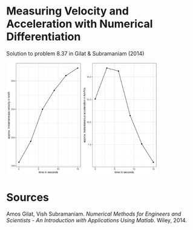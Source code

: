 # Measuring Velocity and Acceleration with Numerical Differentiation

Solution to problem 8.37 in Gilat \& Subramaniam (2014)

<img src="Radar/RadarSpeed.jpg" width="400">

# Sources
Amos Gilat, Vish Subramaniam. *Numerical Methods for Engineers and Scientists - An Introduction with Applications Using Matlab*. Wiley, 2014.
